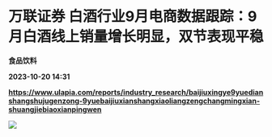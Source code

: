# 万联证券 白酒行业9月电商数据跟踪：9月白酒线上销量增长明显，双节表现平稳
**食品饮料**

**2023-10-20 14:31**

**https://www.ulapia.com/reports/industry_research/baijiuxingye9yuedianshangshujugenzong-9yuebaijiuxianshangxiaoliangzengchangmingxian-shuangjiebiaoxianpingwen**

![](https://img.ulapia.com/thumbnails/industry_research/20231020/H3_AP202310201602154476_1.jpg)